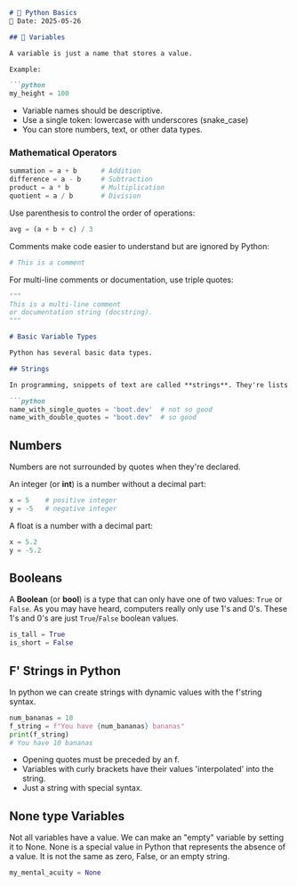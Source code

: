 
````markdown
# 🐍 Python Basics  
📅 Date: 2025-05-26

## 📌 Variables

A variable is just a name that stores a value.

Example:

```python
my_height = 100
````

* Variable names should be descriptive.
* Use a single token: lowercase with underscores (snake\_case)
* You can store numbers, text, or other data types.

### Mathematical Operators

```python
summation = a + b      # Addition
difference = a - b     # Subtraction
product = a * b        # Multiplication
quotient = a / b       # Division
```

Use parenthesis to control the order of operations:

```python
avg = (a + b + c) / 3
```

Comments make code easier to understand but are ignored by Python:

```python
# This is a comment
```

For multi-line comments or documentation, use triple quotes:

```python
"""
This is a multi-line comment
or documentation string (docstring).
"""
```



````markdown
# Basic Variable Types

Python has several basic data types.

## Strings

In programming, snippets of text are called **strings**. They're lists of characters strung together. We create strings by wrapping the text in single quotes or double quotes. That said, **double quotes are preferred**.

```python
name_with_single_quotes = 'boot.dev'  # not so good
name_with_double_quotes = "boot.dev"  # so good
````

## Numbers

Numbers are not surrounded by quotes when they're declared.

An integer (or **int**) is a number without a decimal part:

```python
x = 5    # positive integer
y = -5   # negative integer
```

A float is a number with a decimal part:

```python
x = 5.2
y = -5.2
```

## Booleans

A **Boolean** (or **bool**) is a type that can only have one of two values: `True` or `False`. As you may have heard, computers really only use 1's and 0's. These 1's and 0's are just `True`/`False` boolean values.

```python
is_tall = True
is_short = False
```

## F' Strings in Python
In python we can create strings with dynamic values with the f'string syntax.

```python
num_bananas = 10
f_string = f"You have {num_bananas} bananas"
print(f_string)
# You have 10 bananas
```
* Opening quotes must be preceded by an f.
* Variables with curly brackets have their values 'interpolated' into the string.
* Just a string with special syntax.

## None type Variables
Not all variables have a value. We can make an "empty" variable by setting it to None. None is a special value in Python that represents the absence of a value. It is not the same as zero, False, or an empty string.

```python
my_mental_acuity = None
```
